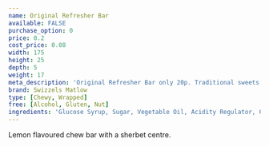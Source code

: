 ```yaml
---
name: Original Refresher Bar
available: FALSE
purchase_option: 0
price: 0.2
cost_price: 0.08
width: 175
height: 25
depth: 5
weight: 17
meta_description: 'Original Refresher Bar only 20p. Traditional sweets and more at Humbugs Confectionery Store. Specialists in satisfying your sweet tooth!'
brand: Swizzels Matlow
type: [Chewy, Wrapped]
free: [Alcohol, Gluten, Nut]
ingredients: 'Glucose Syrup, Sugar, Vegetable Oil, Acidity Regulator, Citric Acid, Gelatine, Stearic Acid, Modified Starch, Flavourings, Emulsifier (Glycerol Mono Stearate), Anti-Caking Agent (Magnesium Carbonate), Magnesium Stearate, Natural Colour'
---
```

Lemon flavoured chew bar with a sherbet centre.
